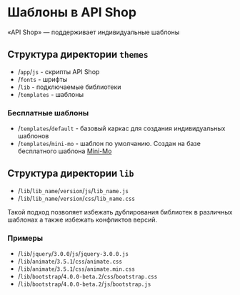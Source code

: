 # Шаблоны в API Shop
«API Shop» — поддерживает индивидуальные шаблоны
## Структура директории `themes`
- /`app`/`js` - скрипты API Shop
- /`fonts` - шрифты
- /`lib` - подключаемые библиотеки
- /`templates` - шаблоны
### Бесплатные шаблоны
- /`templates`/`default` - базовый каркас для создания индивидуальных шаблонов
- /`templates`/`mini-mo` - шаблон по умолчанию. Создан на базе бесплатного шаблона [Mini-Mo](https://github.com/pllano/mini-mo)
## Структура директории `lib`
- /`lib`/`lib_name`/`version`/`js`/`lib_name.js`
- /`lib`/`lib_name`/`version`/`css`/`lib_name.css`

Такой подход позволяет избежать дублирования библиотек в различных шаблонах а также избежать конфликтов версий.
### Примеры
- /`lib`/`jquery`/`3.0.0`/`js`/`jquery-3.0.0.js`
- /`lib`/`animate`/`3.5.1`/`css`/`animate.css`
- /`lib`/`animate`/`3.5.1`/`css`/`animate.min.css`
- /`lib`/`bootstrap`/`4.0.0-beta.2`/`css`/`bootstrap.css`
- /`lib`/`bootstrap`/`4.0.0-beta.2`/`js`/`bootstrap.js`

 
